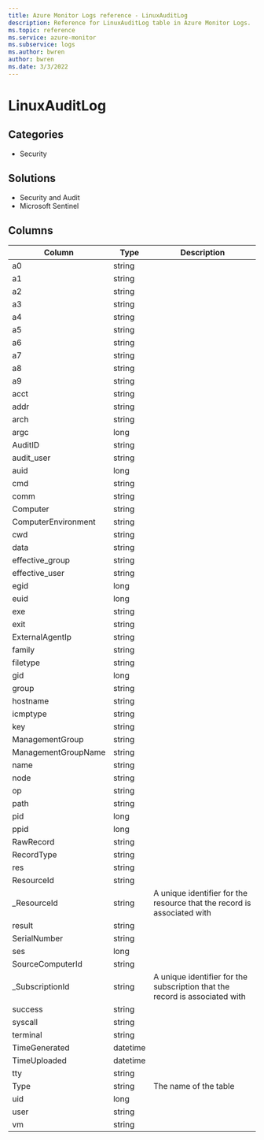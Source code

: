 ```yaml
---
title: Azure Monitor Logs reference - LinuxAuditLog
description: Reference for LinuxAuditLog table in Azure Monitor Logs.
ms.topic: reference
ms.service: azure-monitor
ms.subservice: logs
ms.author: bwren
author: bwren
ms.date: 3/3/2022
---
```


# LinuxAuditLog

 

## Categories

- Security
## Solutions

- Security and Audit
- Microsoft Sentinel




## Columns

| Column | Type | Description |
| --- | --- | --- |
| a0 | string |  |
| a1 | string |  |
| a2 | string |  |
| a3 | string |  |
| a4 | string |  |
| a5 | string |  |
| a6 | string |  |
| a7 | string |  |
| a8 | string |  |
| a9 | string |  |
| acct | string |  |
| addr | string |  |
| arch | string |  |
| argc | long |  |
| AuditID | string |  |
| audit_user | string |  |
| auid | long |  |
| cmd | string |  |
| comm | string |  |
| Computer | string |  |
| ComputerEnvironment | string |  |
| cwd | string |  |
| data | string |  |
| effective_group | string |  |
| effective_user | string |  |
| egid | long |  |
| euid | long |  |
| exe | string |  |
| exit | string |  |
| ExternalAgentIp | string |  |
| family | string |  |
| filetype | string |  |
| gid | long |  |
| group | string |  |
| hostname | string |  |
| icmptype | string |  |
| key | string |  |
| ManagementGroup | string |  |
| ManagementGroupName | string |  |
| name | string |  |
| node | string |  |
| op | string |  |
| path | string |  |
| pid | long |  |
| ppid | long |  |
| RawRecord | string |  |
| RecordType | string |  |
| res | string |  |
| ResourceId | string |  |
| _ResourceId | string | A unique identifier for the resource that the record is associated with |
| result | string |  |
| SerialNumber | string |  |
| ses | long |  |
| SourceComputerId | string |  |
| _SubscriptionId | string | A unique identifier for the subscription that the record is associated with |
| success | string |  |
| syscall | string |  |
| terminal | string |  |
| TimeGenerated | datetime |  |
| TimeUploaded | datetime |  |
| tty | string |  |
| Type | string | The name of the table |
| uid | long |  |
| user | string |  |
| vm | string |  |
